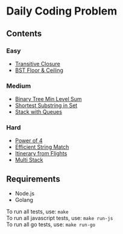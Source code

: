# Daily Coding Problem

## Contents

### Easy

- [Transitive Closure](423)
- [BST Floor & Ceiling](434)

### Medium

- [Binary Tree Min Level Sum](426)
- [Shortest Substring in Set](437)
- [Stack with Queues](443)

### Hard

- [Power of 4](446)
- [Efficient String Match](444)
- [Itinerary from Flights](439)
- [Multi Stack](436)

## Requirements

- Node.js
- Golang

To run all tests, use: `make`  
To run all javascript tests, use: `make run-js`  
To run all go tests, use: `make run-go`  

